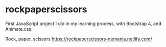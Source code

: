 # rockpaperscissors

First JavaScript project I did in my learning process, with Bootstrap 4, and Animate.css

Rock, paper, scissors
https://rockpaperscissors-nemanja.netlify.com/
